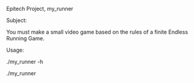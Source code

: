 Epitech Project, my_runner

Subject:

You must make a small video game based on the rules of a finite Endless Running Game.

Usage:

./my_runner -h

./my_runner
